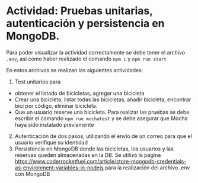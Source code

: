 # Actividad: Pruebas unitarias, autenticación y persistencia en MongoDB.
Para poder visualizar la actividad correctamente se debe tener el archivo `.env`, así como haber realizado el comando `npm i` y `npm run start`

En estos archivos se realizan las siguientes actividades:
1. Test unitarios para 
  - obtener el listado de bicicletas, agregar una bicicleta
  -  Crear una bicicleta, listar todas las bicicletas, añadir bicicleta, encontrar bici por código, eliminar bicicleta.
  -  Que un usuario reserve una bicicleta.
Para realizar las pruebas se debe escribir el comando `npm run mochatest` y se debe asegurar que Mocha haya sido instalado previamente
2. Autenticación de dos pasos, utilizando el envío de un correo para que el usuario verifique su identidad
3. Persistencia en MongoDB donde las bicicletas, los usuarios y las reservas queden almacenadas en la DB. 
Se utilizó la página https://www.coderrocketfuel.com/article/store-mongodb-credentials-as-environment-variables-in-nodejs para
la realización del archivo .env con MongoDB 
